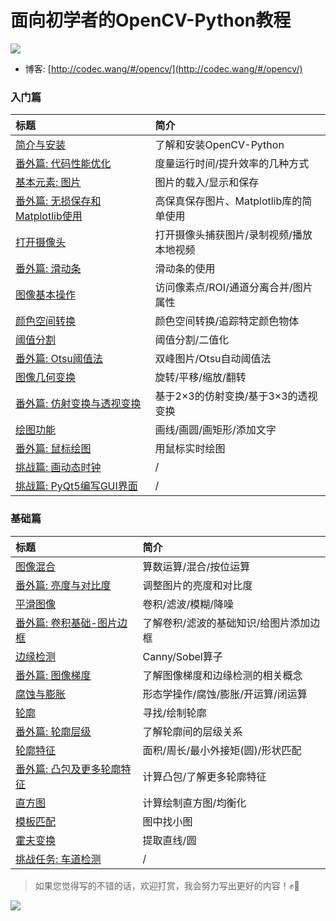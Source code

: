 # 面向初学者的OpenCV-Python教程

![](http://cos.codec.wang/opencv-python-tutorial-amend-new-cover.png)

* 博客: [http://codec.wang/#/opencv/](http://codec.wang/#/opencv/)

### 入门篇

| 标题 | 简介 |
| :--- | :--- |
| [简介与安装](opencv/start/01-introduction-and-installation) | 了解和安装OpenCV-Python |
| [番外篇: 代码性能优化](opencv/start/extra-01-code-optimization) | 度量运行时间/提升效率的几种方式 |
| [基本元素: 图片](opencv/start/02-basic-element-image) | 图片的载入/显示和保存 |
| [番外篇: 无损保存和Matplotlib使用](opencv/start/extra-02-high-quality-save-and-matplotlib) | 高保真保存图片、Matplotlib库的简单使用 |
| [打开摄像头](opencv/start/03-open-camera) | 打开摄像头捕获图片/录制视频/播放本地视频 |
| [番外篇: 滑动条](opencv/start/extra-03-trackbar) | 滑动条的使用 |
| [图像基本操作](opencv/start/04-basic-operations) | 访问像素点/ROI/通道分离合并/图片属性 |
| [颜色空间转换](opencv/start/05-changing-colorspaces) | 颜色空间转换/追踪特定颜色物体 |
| [阈值分割](opencv/start/06-image-thresholding) | 阈值分割/二值化 |
| [番外篇: Otsu阈值法](opencv/start/extra-04-otsu-thresholding) | 双峰图片/Otsu自动阈值法 |
| [图像几何变换](opencv/start/07-image-geometric-transformation) | 旋转/平移/缩放/翻转 |
| [番外篇: 仿射变换与透视变换](opencv/start/extra-05-warpaffine-warpperspective) | 基于2×3的仿射变换/基于3×3的透视变换 |
| [绘图功能](opencv/start/08-drawing-function) | 画线/画圆/画矩形/添加文字 |
| [番外篇: 鼠标绘图](opencv/start/extra-06-drawing-with-mouse) | 用鼠标实时绘图 |
| [挑战篇: 画动态时钟](opencv/start/challenge-01-draw-dynamic-clock) | / |
| [挑战篇: PyQt5编写GUI界面](opencv/start/challenge-02-create-gui-with-pyqt5) | / |

### 基础篇

| 标题 | 简介 |
| :--- | :--- |
| [图像混合](opencv/basic/09-image-blending) | 算数运算/混合/按位运算 |
| [番外篇: 亮度与对比度](opencv/basic/extra-07-contrast-and-brightness) | 调整图片的亮度和对比度 |
| [平滑图像](opencv/basic/10-smoothing-images) | 卷积/滤波/模糊/降噪 |
| [番外篇: 卷积基础-图片边框](opencv/basic/extra-08-padding-and-convolution) | 了解卷积/滤波的基础知识/给图片添加边框 |
| [边缘检测](opencv/basic/11-edge-detection) | Canny/Sobel算子 |
| [番外篇: 图像梯度](opencv/basic/extra-09-image-gradients) | 了解图像梯度和边缘检测的相关概念 |
| [腐蚀与膨胀](opencv/basic/12-erode-and-dilate) | 形态学操作/腐蚀/膨胀/开运算/闭运算 |
| [轮廓](opencv/basic/13-contours) | 寻找/绘制轮廓 |
| [番外篇: 轮廓层级](opencv/basic/extra-10-contours-hierarchy) | 了解轮廓间的层级关系 |
| [轮廓特征](opencv/basic/14-contour-features) | 面积/周长/最小外接矩\(圆\)/形状匹配 |
| [番外篇: 凸包及更多轮廓特征](opencv/basic/extra-11-convex-hull) | 计算凸包/了解更多轮廓特征 |
| [直方图](opencv/basic/15-histograms) | 计算绘制直方图/均衡化 |
| [模板匹配](opencv/basic/16-template-matching) | 图中找小图 |
| [霍夫变换](opencv/basic/17-hough-transform) | 提取直线/圆 |
| [挑战任务: 车道检测](opencv/basic/challenge-03-lane-road-detection) | / |

> 如果您觉得写的不错的话，欢迎打赏，我会努力写出更好的内容！✊🤟

![](http://cos.codec.wang/wechat_alipay_pay_pic.png)

